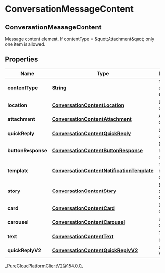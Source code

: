 # ConversationMessageContent

## ConversationMessageContent
Message content element. If contentType &#x3D; \&quot;Attachment\&quot; only one item is allowed.

## Properties

|Name | Type | Description | Notes|
|------------ | ------------- | ------------- | -------------|
| **contentType** | **String** | Type of this content element. | |
| **location** | [**ConversationContentLocation**](ConversationContentLocation) | Location content. | [optional] |
| **attachment** | [**ConversationContentAttachment**](ConversationContentAttachment) | Attachment content. | [optional] |
| **quickReply** | [**ConversationContentQuickReply**](ConversationContentQuickReply) | Quick reply content. | [optional] |
| **buttonResponse** | [**ConversationContentButtonResponse**](ConversationContentButtonResponse) | Button response content. | [optional] |
| **template** | [**ConversationContentNotificationTemplate**](ConversationContentNotificationTemplate) | Template notification content. | [optional] |
| **story** | [**ConversationContentStory**](ConversationContentStory) | Ephemeral story content. | [optional] |
| **card** | [**ConversationContentCard**](ConversationContentCard) | Card content | [optional] |
| **carousel** | [**ConversationContentCarousel**](ConversationContentCarousel) | Carousel content | [optional] |
| **text** | [**ConversationContentText**](ConversationContentText) | Text content. | [optional] |
| **quickReplyV2** | [**ConversationContentQuickReplyV2**](ConversationContentQuickReplyV2) | Quick reply V2 content. | [optional] |



_PureCloudPlatformClientV2@154.0.0_
